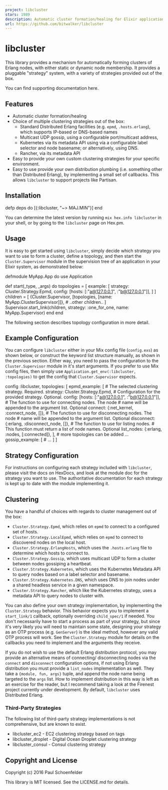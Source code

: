 ```yaml
---
project: libcluster
stars: 1989
description: Automatic cluster formation/healing for Elixir applications
url: https://github.com/bitwalker/libcluster
---
```


libcluster
==========

This library provides a mechanism for automatically forming clusters of Erlang nodes, with either static or dynamic node membership. It provides a pluggable "strategy" system, with a variety of strategies provided out of the box.

You can find supporting documentation here.

Features
--------

-   Automatic cluster formation/healing
-   Choice of multiple clustering strategies out of the box:
    -   Standard Distributed Erlang facilities (e.g. `epmd`, `.hosts.erlang`), which supports IP-based or DNS-based names
    -   Multicast UDP gossip, using a configurable port/multicast address,
    -   Kubernetes via its metadata API using via a configurable label selector and node basename; or alternatively, using DNS.
    -   Rancher, via its metadata API
-   Easy to provide your own custom clustering strategies for your specific environment.
-   Easy to use provide your own distribution plumbing (i.e. something other than Distributed Erlang), by implementing a small set of callbacks. This allows `libcluster` to support projects like Partisan.

Installation
------------

defp deps do
  \[{:libcluster, "~> MAJ.MIN"}\]
end

You can determine the latest version by running `mix hex.info libcluster` in your shell, or by going to the `libcluster` page on Hex.pm.

Usage
-----

It is easy to get started using `libcluster`, simply decide which strategy you want to use to form a cluster, define a topology, and then start the `Cluster.Supervisor` module in the supervision tree of an application in your Elixir system, as demonstrated below:

defmodule MyApp.App do
  use Application

  def start(\_type, \_args) do
    topologies \= \[
      example: \[
        strategy: Cluster.Strategy.Epmd,
        config: \[hosts: \[:"a@127.0.0.1", :"b@127.0.0.1"\]\],
      \]
    \]
    children \= \[
      {Cluster.Supervisor, \[topologies, \[name: MyApp.ClusterSupervisor\]\]},
      \# ..other children..
    \]
    Supervisor.start\_link(children, strategy: :one\_for\_one, name: MyApp.Supervisor)
  end
end

The following section describes topology configuration in more detail.

Example Configuration
---------------------

You can configure `libcluster` either in your Mix config file (`config.exs`) as shown below, or construct the keyword list structure manually, as shown in the previous section. Either way, you need to pass the configuration to the `Cluster.Supervisor` module in it's start arguments. If you prefer to use Mix config files, then simply use `Application.get_env(:libcluster, :topologies)` to get the config that `Cluster.Supervisor` expects.

config :libcluster,
  topologies: \[
    epmd\_example: \[
      \# The selected clustering strategy. Required.
      strategy: Cluster.Strategy.Epmd,
      \# Configuration for the provided strategy. Optional.
      config: \[hosts: \[:"a@127.0.0.1", :"b@127.0.0.1"\]\],
      \# The function to use for connecting nodes. The node
      \# name will be appended to the argument list. Optional
      connect: {:net\_kernel, :connect\_node, \[\]},
      \# The function to use for disconnecting nodes. The node
      \# name will be appended to the argument list. Optional
      disconnect: {:erlang, :disconnect\_node, \[\]},
      \# The function to use for listing nodes.
      \# This function must return a list of node names. Optional
      list\_nodes: {:erlang, :nodes, \[:connected\]},
    \],
    \# more topologies can be added ...
    gossip\_example: \[
      \# ...
    \]
  \]

Strategy Configuration
----------------------

For instructions on configuring each strategy included with `libcluster`, please visit the docs on HexDocs, and look at the module doc for the strategy you want to use. The authoritative documentation for each strategy is kept up to date with the module implementing it.

Clustering
----------

You have a handful of choices with regards to cluster management out of the box:

-   `Cluster.Strategy.Epmd`, which relies on `epmd` to connect to a configured set of hosts.
-   `Cluster.Strategy.LocalEpmd`, which relies on `epmd` to connect to discovered nodes on the local host.
-   `Cluster.Strategy.ErlangHosts`, which uses the `.hosts.erlang` file to determine which hosts to connect to.
-   `Cluster.Strategy.Gossip`, which uses multicast UDP to form a cluster between nodes gossiping a heartbeat.
-   `Cluster.Strategy.Kubernetes`, which uses the Kubernetes Metadata API to query nodes based on a label selector and basename.
-   `Cluster.Strategy.Kubernetes.DNS`, which uses DNS to join nodes under a shared headless service in a given namespace.
-   `Cluster.Strategy.Rancher`, which like the Kubernetes strategy, uses a metadata API to query nodes to cluster with.

You can also define your own strategy implementation, by implementing the `Cluster.Strategy` behavior. This behavior expects you to implement a `start_link/1` callback, optionally overriding `child_spec/1` if needed. You don't necessarily have to start a process as part of your strategy, but since it's very likely you will need to maintain some state, designing your strategy as an OTP process (e.g. `GenServer`) is the ideal method, however any valid OTP process will work. See the `Cluster.Strategy` module for details on the callbacks you need to implement and the arguments they receive.

If you do not wish to use the default Erlang distribution protocol, you may provide an alternative means of connecting/ disconnecting nodes via the `connect` and `disconnect` configuration options, if not using Erlang distribution you must provide a `list_nodes` implementation as well. They take a `{module, fun, args}` tuple, and append the node name being targeted to the `args` list. How to implement distribution in this way is left as an exercise for the reader, but I recommend taking a look at the Firenest project currently under development. By default, `libcluster` uses Distributed Erlang.

### Third-Party Strategies

The following list of third-party strategy implementations is not comprehensive, but are known to exist.

-   libcluster\_ec2 - EC2 clustering strategy based on tags
-   libcluster\_droplet - Digital Ocean Droplet clustering strategy
-   libcluster\_consul - Consul clustering strategy

Copyright and License
---------------------

Copyright (c) 2016 Paul Schoenfelder

This library is MIT licensed. See the LICENSE.md for details.

